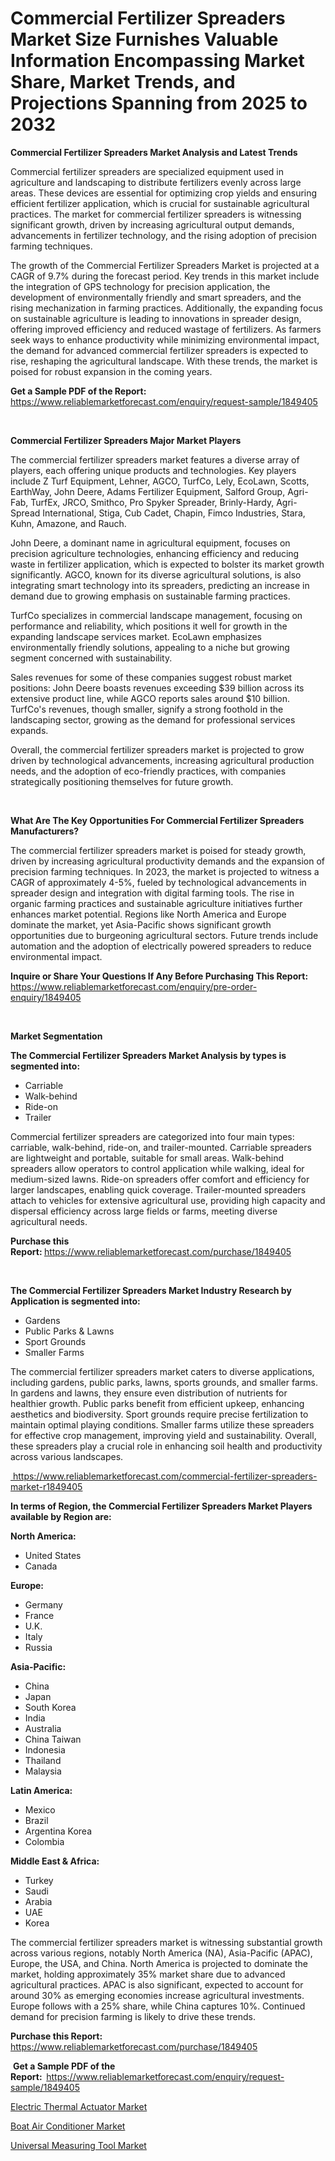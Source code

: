 <p><h1>Commercial Fertilizer Spreaders Market Size Furnishes Valuable Information Encompassing Market Share, Market Trends, and Projections Spanning from 2025 to 2032</h1></p><p><strong>Commercial Fertilizer Spreaders Market Analysis and Latest Trends</strong></p>
<p><p>Commercial fertilizer spreaders are specialized equipment used in agriculture and landscaping to distribute fertilizers evenly across large areas. These devices are essential for optimizing crop yields and ensuring efficient fertilizer application, which is crucial for sustainable agricultural practices. The market for commercial fertilizer spreaders is witnessing significant growth, driven by increasing agricultural output demands, advancements in fertilizer technology, and the rising adoption of precision farming techniques.</p><p>The growth of the Commercial Fertilizer Spreaders Market is projected at a CAGR of 9.7% during the forecast period. Key trends in this market include the integration of GPS technology for precision application, the development of environmentally friendly and smart spreaders, and the rising mechanization in farming practices. Additionally, the expanding focus on sustainable agriculture is leading to innovations in spreader design, offering improved efficiency and reduced wastage of fertilizers. As farmers seek ways to enhance productivity while minimizing environmental impact, the demand for advanced commercial fertilizer spreaders is expected to rise, reshaping the agricultural landscape. With these trends, the market is poised for robust expansion in the coming years.</p></p>
<p><strong>Get a Sample PDF of the Report:&nbsp;</strong> <a href="https://www.reliablemarketforecast.com/enquiry/request-sample/1849405?utm_campaign=1108&utm_medium=2&utm_source=Github&utm_content=ia&utm_term=22022025&utm_id=commercial-fertilizer-spreaders">https://www.reliablemarketforecast.com/enquiry/request-sample/1849405</a></p>
<p>&nbsp;</p>
<p><strong>Commercial Fertilizer Spreaders Major Market Players</strong></p>
<p><p>The commercial fertilizer spreaders market features a diverse array of players, each offering unique products and technologies. Key players include Z Turf Equipment, Lehner, AGCO, TurfCo, Lely, EcoLawn, Scotts, EarthWay, John Deere, Adams Fertilizer Equipment, Salford Group, Agri-Fab, TurfEx, JRCO, Smithco, Pro Spyker Spreader, Brinly-Hardy, Agri-Spread International, Stiga, Cub Cadet, Chapin, Fimco Industries, Stara, Kuhn, Amazone, and Rauch.</p><p>John Deere, a dominant name in agricultural equipment, focuses on precision agriculture technologies, enhancing efficiency and reducing waste in fertilizer application, which is expected to bolster its market growth significantly. AGCO, known for its diverse agricultural solutions, is also integrating smart technology into its spreaders, predicting an increase in demand due to growing emphasis on sustainable farming practices.</p><p>TurfCo specializes in commercial landscape management, focusing on performance and reliability, which positions it well for growth in the expanding landscape services market. EcoLawn emphasizes environmentally friendly solutions, appealing to a niche but growing segment concerned with sustainability.</p><p>Sales revenues for some of these companies suggest robust market positions: John Deere boasts revenues exceeding $39 billion across its extensive product line, while AGCO reports sales around $10 billion. TurfCo's revenues, though smaller, signify a strong foothold in the landscaping sector, growing as the demand for professional services expands.</p><p>Overall, the commercial fertilizer spreaders market is projected to grow driven by technological advancements, increasing agricultural production needs, and the adoption of eco-friendly practices, with companies strategically positioning themselves for future growth.</p></p>
<p>&nbsp;</p>
<p><strong>What Are The Key Opportunities For Commercial Fertilizer Spreaders Manufacturers?</strong></p>
<p><p>The commercial fertilizer spreaders market is poised for steady growth, driven by increasing agricultural productivity demands and the expansion of precision farming techniques. In 2023, the market is projected to witness a CAGR of approximately 4-5%, fueled by technological advancements in spreader design and integration with digital farming tools. The rise in organic farming practices and sustainable agriculture initiatives further enhances market potential. Regions like North America and Europe dominate the market, yet Asia-Pacific shows significant growth opportunities due to burgeoning agricultural sectors. Future trends include automation and the adoption of electrically powered spreaders to reduce environmental impact.</p></p>
<p><strong>Inquire or Share Your Questions If Any Before Purchasing This Report:</strong> <a href="https://www.reliablemarketforecast.com/enquiry/pre-order-enquiry/1849405?utm_campaign=1108&utm_medium=2&utm_source=Github&utm_content=ia&utm_term=22022025&utm_id=commercial-fertilizer-spreaders">https://www.reliablemarketforecast.com/enquiry/pre-order-enquiry/1849405</a></p>
<p>&nbsp;</p>
<p><strong>Market Segmentation</strong></p>
<p><strong>The Commercial Fertilizer Spreaders Market Analysis by types is segmented into:</strong></p>
<p><ul><li>Carriable</li><li>Walk-behind</li><li>Ride-on</li><li>Trailer</li></ul></p>
<p><p>Commercial fertilizer spreaders are categorized into four main types: carriable, walk-behind, ride-on, and trailer-mounted. Carriable spreaders are lightweight and portable, suitable for small areas. Walk-behind spreaders allow operators to control application while walking, ideal for medium-sized lawns. Ride-on spreaders offer comfort and efficiency for larger landscapes, enabling quick coverage. Trailer-mounted spreaders attach to vehicles for extensive agricultural use, providing high capacity and dispersal efficiency across large fields or farms, meeting diverse agricultural needs.</p></p>
<p><strong>Purchase this Report:&nbsp;</strong><a href="https://www.reliablemarketforecast.com/purchase/1849405?utm_campaign=1108&utm_medium=2&utm_source=Github&utm_content=ia&utm_term=22022025&utm_id=commercial-fertilizer-spreaders">https://www.reliablemarketforecast.com/purchase/1849405</a></p>
<p>&nbsp;</p>
<p><strong>The Commercial Fertilizer Spreaders Market Industry Research by Application is segmented into:</strong></p>
<p><ul><li>Gardens</li><li>Public Parks & Lawns</li><li>Sport Grounds</li><li>Smaller Farms</li></ul></p>
<p><p>The commercial fertilizer spreaders market caters to diverse applications, including gardens, public parks, lawns, sports grounds, and smaller farms. In gardens and lawns, they ensure even distribution of nutrients for healthier growth. Public parks benefit from efficient upkeep, enhancing aesthetics and biodiversity. Sport grounds require precise fertilization to maintain optimal playing conditions. Smaller farms utilize these spreaders for effective crop management, improving yield and sustainability. Overall, these spreaders play a crucial role in enhancing soil health and productivity across various landscapes.</p></p>
<p><a href="https://www.reliablemarketforecast.com/commercial-fertilizer-spreaders-market-r1849405?utm_campaign=1108&utm_medium=2&utm_source=Github&utm_content=ia&utm_term=22022025&utm_id=commercial-fertilizer-spreaders">&nbsp;https://www.reliablemarketforecast.com/commercial-fertilizer-spreaders-market-r1849405</a></p>
<p><strong>In terms of Region, the Commercial Fertilizer Spreaders Market Players available by Region are:</strong></p>
<p>
    <p> <strong> North America: </strong>
        <ul>
            <li>United States</li>
            <li>Canada</li>
        </ul>
        </p> 
    <p> <strong> Europe: </strong>
        <ul>
            <li>Germany</li>
            <li>France</li>
            <li>U.K.</li>
            <li>Italy</li>
            <li>Russia</li>
        </ul>
        </p> 
    <p> <strong> Asia-Pacific: </strong>
        <ul>
            <li>China</li>
            <li>Japan</li>
            <li>South Korea</li>
            <li>India</li>
            <li>Australia</li>
            <li>China Taiwan</li>
            <li>Indonesia</li>
            <li>Thailand</li>
            <li>Malaysia</li>
        </ul>
        </p> 
    <p> <strong> Latin America: </strong>
        <ul>
            <li>Mexico</li>
            <li>Brazil</li>
            <li>Argentina Korea</li>
            <li>Colombia</li>
        </ul>
        </p> 
    <p> <strong> Middle East & Africa: </strong>
        <ul>
            <li>Turkey</li>
            <li>Saudi</li>
            <li>Arabia</li>
            <li>UAE</li>
            <li>Korea</li>
        </ul>
    </p>
    </p>
<p><p>The commercial fertilizer spreaders market is witnessing substantial growth across various regions, notably North America (NA), Asia-Pacific (APAC), Europe, the USA, and China. North America is projected to dominate the market, holding approximately 35% market share due to advanced agricultural practices. APAC is also significant, expected to account for around 30% as emerging economies increase agricultural investments. Europe follows with a 25% share, while China captures 10%. Continued demand for precision farming is likely to drive these trends.</p></p>
<p><strong>Purchase this Report: </strong><a href="https://www.reliablemarketforecast.com/purchase/1849405?utm_campaign=1108&utm_medium=2&utm_source=Github&utm_content=ia&utm_term=22022025&utm_id=commercial-fertilizer-spreaders">https://www.reliablemarketforecast.com/purchase/1849405</a></p>
<p>&nbsp;<strong>Get a Sample PDF of the Report:&nbsp;&nbsp;</strong><a href="https://www.reliablemarketforecast.com/enquiry/request-sample/1849405?utm_campaign=1108&utm_medium=2&utm_source=Github&utm_content=ia&utm_term=22022025&utm_id=commercial-fertilizer-spreaders">https://www.reliablemarketforecast.com/enquiry/request-sample/1849405</a></p>
<p><strong></strong></p>
<p><p><a href="https://github.com/CliffMedina6/Market-Research-Report-List-7/blob/main/electric-thermal-actuator-market.md?utm_campaign=1108&utm_medium=2&utm_source=Github&utm_content=ia&utm_term=22022025&utm_id=commercial-fertilizer-spreaders">Electric Thermal Actuator Market</a></p><p><a href="https://github.com/vigatoimrene04/Market-Research-Report-List-1/blob/main/boat-air-conditioner-market.md?utm_campaign=1108&utm_medium=2&utm_source=Github&utm_content=ia&utm_term=22022025&utm_id=commercial-fertilizer-spreaders">Boat Air Conditioner Market</a></p><p><a href="https://github.com/gasiorgary79/Market-Research-Report-List-1/blob/main/universal-measuring-tool-market.md?utm_campaign=1108&utm_medium=2&utm_source=Github&utm_content=ia&utm_term=22022025&utm_id=commercial-fertilizer-spreaders">Universal Measuring Tool Market</a></p></p>
